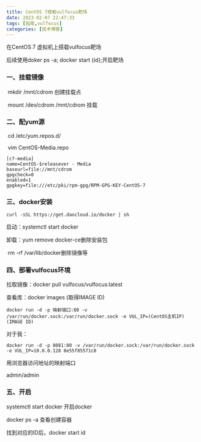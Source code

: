 ```yaml
---
title: CentOS 7搭载vulfocus靶场
date: 2023-02-07 22:47:33
tags: [指南,vulfocus]
categories: [技术博客]
---
```


 在CentOS 7 虚拟机上搭载vulfocus靶场

后续使用doker ps -a; docker start {id};开启靶场

<!-- more -->

### 一、挂载镜像

​			mkdir /mnt/cdrom  创建挂载点

​			mount  /dev/cdrom  /mnt/cdrom	挂载

### 二、配yum源

​			cd  /etc/yum.repos.d/

​			vim CentOS-Media.repo

```
[c7-media]
name=CentOS-$releasever - Media
baseurl=file://mnt/cdrom
gpgcheck=0
enabled=1
gpgkey=file:///etc/pki/rpm-gpg/RPM-GPG-KEY-CentOS-7
```

### 三、docker安装

```
curl -sSL https://get.daocloud.io/docker | sh
```

启动：systemctl start docker

卸载：yum remove docker-ce删除安装包

​			rm -rf /var/lib/docker删除镜像等

### 四、部署vulfocus环境

拉取镜像：docker pull vulfocus/vulfocus:latest

查看库：docker images (取得IMAGE ID)

```
docker run -d -p 映射端口:80 -v /var/run/docker.sock:/var/run/docker.sock -e VUL_IP=(CentOS主机IP) (IMAGE ID)
```

对于我：

```
docker run -d -p 8081:80 -v /var/run/docker.sock:/var/run/docker.sock -e VUL_IP=10.0.0.128 8e55f85571c8
```

用浏览器访问地址的映射端口

admin/admin

### 五、开启

systemctl start docker 开启docker

docker ps -a 查看创建容器

找到对应的ID后，docker start id

